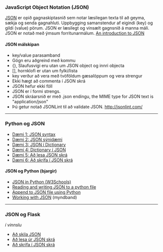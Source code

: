 ### JavaScript Object Notation (JSON) 
[JSON](https://developer.mozilla.org/en-US/docs/Web/JavaScript/Reference/Global_Objects/JSON) er opið gagnaskiptasnið sem notar læsilegan texta til að geyma, sækja og senda gagnahluti. 
Uppbygging samanstendur af eigindi (key) og gildi (value) pörum. 
JSON er læsilegt og vinsælt gagnsnið á manna máli. JSON er notað með ýmsum forritunarmálum. [An introduction to JSON](https://towardsdatascience.com/an-introduction-to-json-c9acb464f43e)


#### JSON málskipan
 * key/value parasamband
 * Gögn eru aðgreind með kommu
 * {}, Slaufusvigi eru utan um JSON object og innri objecta 
 * [], hornklofi er utan um fylki/lista
 * key verður að vera með tvöföldum gæsalöppum og vera strengur
 * Ekki hægt að commenta í JSON skrá
 * JSON hefur ekki föll
 * JSON er í formi strengs.
 * JSON skráarsnið er með .json endingu, the MIME type for JSON text is "application/json"
 * Þú getur notað JSONLint til að validate JSON. http://jsonlint.com/ 

---

### Python og JSON

* [Dæmi 1: JSON syntax](1_JSON_Syntax.json)
* [Dæmi 2: JSON sýnidæmi](2_JSON_EXAMPLES.json)
* [Dæmi 3: JSON í Dictionary](3_JsonToDictionary.py)
* [Dæmi 4: Dictionary í JSON](4_dictionaryToJson.py)
* [Dæmi 5: Að lesa JSON skrá](5_lesa_skra.py)
* [Dæmi 6: Að skrifa í JSON skrá](6_skrifa_skra.py)


#### JSON og Python (bjargir)

* [JSON in Python (W3Schools)](https://www.w3schools.com/python/python_json.asp)
* [Reading and writing JSON to a python file](https://www.geeksforgeeks.org/reading-and-writing-json-to-a-file-in-python/)
* [Append to JSON file using Python](https://www.geeksforgeeks.org/append-to-json-file-using-python/)
* [Working with JSON](https://www.youtube.com/watch?v=9N6a-VLBa2I) (myndband)

---

### JSON og Flask 
_í vinnslu_

* [Að skila JSON](Flask_return_JSON.py)
* [Að lesa úr JSON skrá]()
* [Að skrifa í JSON skrá]()



